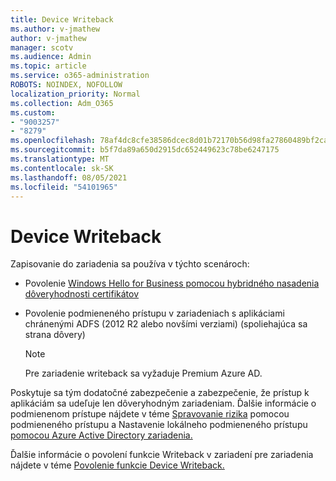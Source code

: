 ```yaml
---
title: Device Writeback
ms.author: v-jmathew
author: v-jmathew
manager: scotv
ms.audience: Admin
ms.topic: article
ms.service: o365-administration
ROBOTS: NOINDEX, NOFOLLOW
localization_priority: Normal
ms.collection: Adm_O365
ms.custom:
- "9003257"
- "8279"
ms.openlocfilehash: 78af4dc8cfe38586dcec8d01b72170b56d98fa27860489bf2ca9544f32210c37
ms.sourcegitcommit: b5f7da89a650d2915dc652449623c78be6247175
ms.translationtype: MT
ms.contentlocale: sk-SK
ms.lasthandoff: 08/05/2021
ms.locfileid: "54101965"
---
```

# <a name="device-writeback"></a>Device Writeback

Zapisovanie do zariadenia sa používa v týchto scenároch:

- Povolenie [Windows Hello for Business pomocou hybridného nasadenia dôveryhodnosti certifikátov](https://docs.microsoft.com/windows/security/identity-protection/hello-for-business/hello-hybrid-cert-trust-prereqs#device-registration)
- Povolenie podmieneného prístupu v zariadeniach s aplikáciami chránenými ADFS (2012 R2 alebo novšími verziami) (spoliehajúca sa strana dôvery)

    > [!NOTE]
    > Pre zariadenie writeback sa vyžaduje Premium Azure AD.

Poskytuje sa tým dodatočné zabezpečenie a zabezpečenie, že prístup k aplikáciám sa udeľuje len dôveryhodným zariadeniam. Ďalšie informácie o podmienenom prístupe nájdete v téme [Spravovanie rizika](https://docs.microsoft.com/azure/active-directory/conditional-access/overview) pomocou podmieneného prístupu a Nastavenie lokálneho podmieneného prístupu [pomocou Azure Active Directory zariadenia.](https://docs.microsoft.com/azure/active-directory/devices/overview)

Ďalšie informácie o povolení funkcie Writeback v zariadení pre zariadenia nájdete v téme [Povolenie funkcie Device Writeback.](https://docs.microsoft.com/azure/active-directory/hybrid/how-to-connect-device-writeback)
